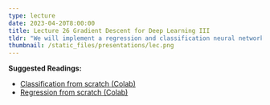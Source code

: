 ```yaml
---
type: lecture
date: 2023-04-20T8:00:00
title: Lecture 26 Gradient Descent for Deep Learning III
tldr: "We will implement a regression and classification neural network from scratch in python"
thumbnail: /static_files/presentations/lec.png
---
```

**Suggested Readings:**
- [Classification from scratch (Colab)](https://colab.research.google.com/drive/1ZSAnt5DLh79YTfB1C9E8RhSoQXL0pxiq?usp=sharing)
- [Regression from scratch (Colab)](https://colab.research.google.com/drive/1YH6SxszwUEd8_uOjTrVyQVPRkxvyw4iq?usp=sharing)


